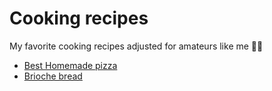 # Cooking recipes
My favorite cooking recipes adjusted for amateurs like me 👨‍🍳

- [Best Homemade pizza](pizza.md)
- [Brioche bread](brioche.md)